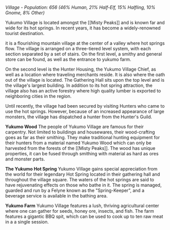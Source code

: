 *Village - Population: 656 
(46% Human, 21% Half-Elf, 15% Halfling, 10% Gnome, 8% Other)*

Yukumo Village is located amongst the [[Misty Peaks]] and is known far and wide for its hot springs. In recent years, it has become a widely-renowned tourist destination.

it is a flourishing mountain village at the center of a valley where hot springs flow. The village is arranged on a three-tiered level system, with each section separated by a set of stairs. On the first level, a smithy and general store can be found, as well as the entrance to yukumo farm.

On the second level is the Hunter Housing, the Yukumo Village Chief, as well as a location where traveling merchants reside. It is also where the oath out of the village is located. The Gathering Hall sits upon the top level and is the village's largest building. In addition to its hot spring attraction, the village also has an active forestry where high quality lumber is exported to neighboring cities in the region. 

Until recently, the village had been secured by visiting Hunters who came to use the hot springs. However, because of an increased appearance of large monsters, the village has dispatched a hunter from the Hunter's Guild.

**Yukumo Wood**
The people of Yukumo Village are famous for their carpentry. Not limited to buildings and housewares, their wood-crafting goes as far as their smithing. They make traditional hunting equipment for their hunters from a material named Yukumo Wood which can only be harvested from the forests of the [[Misty Peaks]]. The wood has unique properties, it can be fused through smithing with material as hard as ores and monster parts.

**The Yukumo Hot Spring**
Yukumo Village gains special appreciation from the world for their legendary Hot Spring located in their gathering hall and throughout the village square. The waters of the hot springs are said to have rejuvenating effects on those who bathe in it. The spring is managed, guarded and run by a Felyne known as the "Spring-Keeper", and a beverage service is available in the bathing area.

**Yukumo Farm**
Yukumo Village features a lush, thriving agricultural center where one can gather for seeds, honey ore, insects, and fish. The farm features a gigantic BBQ spit, which can be used to cook up to ten raw meat in a a single session.